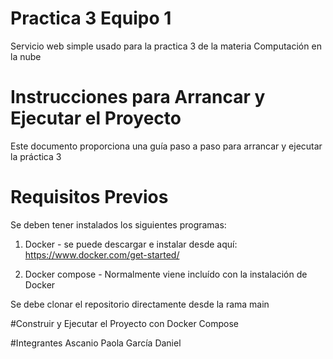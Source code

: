 # Practica 3 Equipo 1

Servicio web simple usado para la practica 3 de la materia Computación en la nube

# Instrucciones para Arrancar y Ejecutar el Proyecto

Este documento proporciona una guía paso a paso para arrancar y ejecutar la práctica 3

# Requisitos Previos

Se deben tener instalados los siguientes programas:

1. Docker - se puede descargar e instalar desde aquí: https://www.docker.com/get-started/

2.  Docker compose - Normalmente viene incluído con la instalación de Docker 

Se debe clonar el repositorio directamente desde la rama main

#Construir y Ejecutar el Proyecto con Docker Compose

#Integrantes
Ascanio Paola
García Daniel

